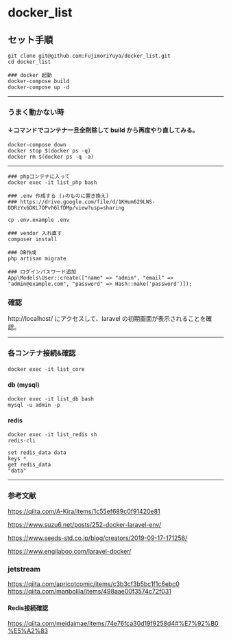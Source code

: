 # docker_list

## セット手順

```
git clone git@github.com:FujimoriYuya/docker_list.git
cd docker_list

### docker 起動
docker-compose build
docker-compose up -d
```

---

### うまく動かない時

#### ↓コマンドでコンテナ一旦全削除して build から再度やり直してみる。
```
docker-compose down
docker stop $(docker ps -q)
docker rm $(docker ps -q -a)
```

---

```
### phpコンテナに入って
docker exec -it list_php bash

### .env 作成する (↓のものに置き換え)
### https://drive.google.com/file/d/1KHum629LNS-DDRzYx6DKL7OPvh6lfDMp/view?usp=sharing

cp .env.example .env

### vendor 入れ直す
composer install

### DB作成
php artisan migrate

### ログインパスワード追加
App\Models\User::create(["name" => "admin", "email" => "admin@example.com", "password" => Hash::make('password')]);

```

### 確認

http://localhost/ にアクセスして、laravel の初期画面が表示されることを確認。


---

### 各コンテナ接続&確認

#### 
```
docker exec -it list_core
```

#### db (mysql)

```
docker exec -it list_db bash
mysql -u admin -p

```

#### redis

```
docker exec -it list_redis sh
redis-cli

set redis_data data
keys *
get redis_data
"data"

```

---

### 参考文献

https://qiita.com/A-Kira/items/1c55ef689c0f91420e81

https://www.suzu6.net/posts/252-docker-laravel-env/

https://www.seeds-std.co.jp/blog/creators/2019-09-17-171256/

https://www.engilaboo.com/laravel-docker/

### jetstream
https://qiita.com/apricotcomic/items/c3b3cf3b5bc1f1c6ebc0
https://qiita.com/manbolila/items/498aae00f3574c72f031


#### Redis接続確認
https://qiita.com/meidaimae/items/74e76fca30d19f9258d4#%E7%92%B0%E5%A2%83
